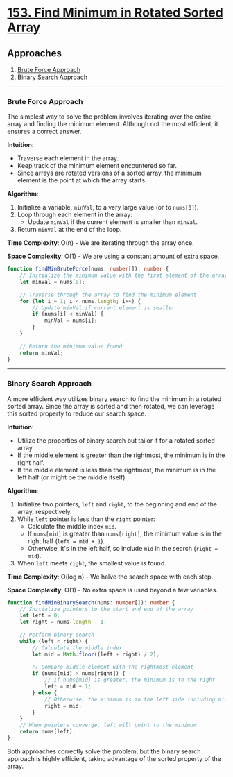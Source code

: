 # [153. Find Minimum in Rotated Sorted Array](https://leetcode.com/problems/find-minimum-in-rotated-sorted-array/)

## Approaches
1. [Brute Force Approach](#brute-force-approach)
2. [Binary Search Approach](#binary-search-approach)

---

### Brute Force Approach

The simplest way to solve the problem involves iterating over the entire array and finding the minimum element. Although not the most efficient, it ensures a correct answer.

**Intuition**:
- Traverse each element in the array.
- Keep track of the minimum element encountered so far.
- Since arrays are rotated versions of a sorted array, the minimum element is the point at which the array starts.

**Algorithm**:
1. Initialize a variable, `minVal`, to a very large value (or to `nums[0]`).
2. Loop through each element in the array:
   - Update `minVal` if the current element is smaller than `minVal`.
3. Return `minVal` at the end of the loop.

**Time Complexity**: O(n) - We are iterating through the array once.

**Space Complexity**: O(1) - We are using a constant amount of extra space.

```typescript
function findMinBruteForce(nums: number[]): number {
    // Initialize the minimum value with the first element of the array
    let minVal = nums[0];
    
    // Traverse through the array to find the minimum element
    for (let i = 1; i < nums.length; i++) {
        // Update minVal if current element is smaller
        if (nums[i] < minVal) {
            minVal = nums[i];
        }
    }
    
    // Return the minimum value found
    return minVal;
}
```

---

### Binary Search Approach

A more efficient way utilizes binary search to find the minimum in a rotated sorted array. Since the array is sorted and then rotated, we can leverage this sorted property to reduce our search space.

**Intuition**:
- Utilize the properties of binary search but tailor it for a rotated sorted array.
- If the middle element is greater than the rightmost, the minimum is in the right half.
- If the middle element is less than the rightmost, the minimum is in the left half (or might be the middle itself).

**Algorithm**:
1. Initialize two pointers, `left` and `right`, to the beginning and end of the array, respectively.
2. While `left` pointer is less than the `right` pointer:
   - Calculate the middle index `mid`.
   - If `nums[mid]` is greater than `nums[right]`, the minimum value is in the right half (`left = mid + 1`).
   - Otherwise, it's in the left half, so include `mid` in the search (`right = mid`).
3. When `left` meets `right`, the smallest value is found.

**Time Complexity**: O(log n) - We halve the search space with each step.

**Space Complexity**: O(1) - No extra space is used beyond a few variables.

```typescript
function findMinBinarySearch(nums: number[]): number {
    // Initialize pointers to the start and end of the array
    let left = 0;
    let right = nums.length - 1;
    
    // Perform binary search
    while (left < right) {
        // Calculate the middle index
        let mid = Math.floor((left + right) / 2);
        
        // Compare middle element with the rightmost element
        if (nums[mid] > nums[right]) {
            // If nums[mid] is greater, the minimum is to the right
            left = mid + 1;
        } else {
            // Otherwise, the minimum is in the left side including mid
            right = mid;
        }
    }
    // When pointers converge, left will point to the minimum
    return nums[left];
}
```

Both approaches correctly solve the problem, but the binary search approach is highly efficient, taking advantage of the sorted property of the array.

